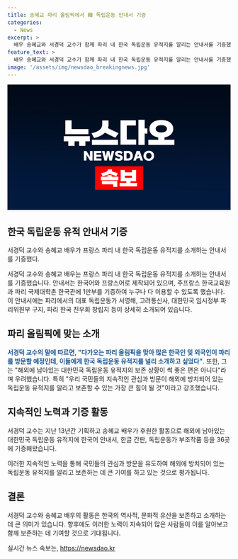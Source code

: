```yaml
---
title: 송혜교 파리 올림픽에서 韓 독립운동 안내서 기증
categories:
  - News
excerpt: >
  배우 송혜교와 서경덕 교수가 함께 파리 내 한국 독립운동 유적지를 알리는 안내서를 기증했다. 안내서는 한국어와 프랑스어로 제작되어 1만부가 파리에 기증되었으며, 파리에서의 대표 독립운동가와 유적지를 상세히 설명하고 있다. 서 교수는 해외에 있는 독립운동 유적지의 보존 상황을 우려하며, 이에 대한 관심과 방문이 보존에 큰 도움이 될 것이라 강조했다. 송혜교는 이번 일을 기획하고 기증한 서 교수를 후원하며, 13년간 한글 안내서와 부조작품 등을 36곳에 기증해 왔다.
feature_text: >
  배우 송혜교와 서경덕 교수가 함께 파리 내 한국 독립운동 유적지를 알리는 안내서를 기증했다. 안내서는 한국어와 프랑스어로 제작되어 1만부가 파리에 기증되었으며, 파리에서의 대표 독립운동가와 유적지를 상세히 설명하고 있다. 서 교수는 해외에 있는 독립운동 유적지의 보존 상황을 우려하며, 이에 대한 관심과 방문이 보존에 큰 도움이 될 것이라 강조했다. 송혜교는 이번 일을 기획하고 기증한 서 교수를 후원하며, 13년간 한글 안내서와 부조작품 등을 36곳에 기증해 왔다.
image: '/assets/img/newsdao_breakingnews.jpg'
---
```


<p><img src="/assets/img/newsdao_breakingnews.jpg" alt="ranknews 속보" /></p>

<h2 data-ke-size="size26">한국 독립운동 유적 안내서 기증</h2>

<p>서경덕 교수와 송혜교 배우가 프랑스 파리 내 한국 독립운동 유적지를 소개하는 안내서를 기증했다.</p>

<p>서경덕 교수와 송혜교 배우는 프랑스 파리 내 한국 독립운동 유적지를 소개하는 안내서를 기증했습니다. 안내서는 한국어와 프랑스어로 제작되어 있으며, 주프랑스 한국교육원과 파리 국제대학촌 한국관에 1만부를 기증하여 누구나 다 이용할 수 있도록 했습니다. 이 안내서에는 파리에서의 대표 독립운동가 서영해, 고려통신사, 대한민국 임시정부 파리위원부 구지, 파리 한국 친우회 창립지 등이 상세히 소개되어 있습니다.</p>

<p data-ke-size="size16"></p>

<h2 data-ke-size="size24">파리 올림픽에 맞는 소개</h2>

<p><b><span style="color: #1a5490;">서경덕 교수의 말에 따르면, "다가오는 파리 올림픽을 맞아 많은 한국인 및 외국인이 파리를 방문할 예정인데, 이들에게 한국 독립운동 유적지를 널리 소개하고 싶었다"</span></b>. 또한, 그는 "해외에 남아있는 대한민국 독립운동 유적지의 보존 상황이 썩 좋은 편은 아니다"라며 우려했습니다. 특히 "우리 국민들의 지속적인 관심과 방문이 해외에 방치되어 있는 독립운동 유적지를 알리고 보존할 수 있는 가장 큰 힘이 될 것"이라고 강조했습니다.</p>

<p data-ke-size="size16"></p>

<h2 data-ke-size="size24">지속적인 노력과 기증 활동</h2>

<p>서경덕 교수는 지난 13년간 기획하고 송혜교 배우가 후원한 활동으로 해외에 남아있는 대한민국 독립운동 유적지에 한국어 안내서, 한글 간판, 독립운동가 부조작품 등을 36곳에 기증해왔습니다.</p>

<p>이러한 지속적인 노력을 통해 국민들의 관심과 방문을 유도하여 해외에 방치되어 있는 독립운동 유적지를 알리고 보존하는 데 큰 기여를 하고 있는 것으로 평가됩니다.</p>

<p data-ke-size="size16"></p>

<h2 data-ke-size="size24">결론</h2>

<p>서경덕 교수와 송혜교 배우의 활동은 한국의 역사적, 문화적 유산을 보존하고 소개하는 데 큰 의미가 있습니다. 향후에도 이러한 노력이 지속되어 많은 사람들이 이를 알아보고 함께 보존하는 데 기여할 것으로 기대됩니다.</p>
실시간 뉴스 속보는, <a href="https://newsdao.kr" rel="dofollow">https://newsdao.kr</a>


